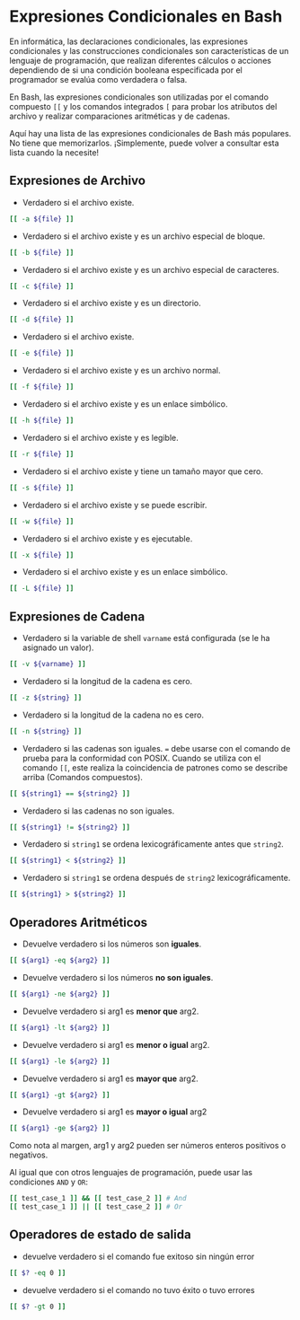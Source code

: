 # Expresiones Condicionales en Bash

En informática, las declaraciones condicionales, las expresiones condicionales y las construcciones condicionales son características de un lenguaje de programación, que realizan diferentes cálculos o acciones dependiendo de si una condición booleana especificada por el programador se evalúa como verdadera o falsa.

En Bash, las expresiones condicionales son utilizadas por el comando compuesto `[[` y los comandos integrados `[` para probar los atributos del archivo y realizar comparaciones aritméticas y de cadenas.

Aquí hay una lista de las expresiones condicionales de Bash más populares. 
No tiene que memorizarlos. ¡Simplemente, puede volver a consultar esta lista cuando la necesite!

## Expresiones de Archivo

* Verdadero si el archivo existe.

```bash
[[ -a ${file} ]]
```

* Verdadero si el archivo existe y es un archivo especial de bloque.

```bash
[[ -b ${file} ]]
```

* Verdadero si el archivo existe y es un archivo especial de caracteres.

```bash
[[ -c ${file} ]]
```

* Verdadero si el archivo existe y es un directorio.

```bash
[[ -d ${file} ]]
```

* Verdadero si el archivo existe.

```bash
[[ -e ${file} ]]
```

* Verdadero si el archivo existe y es un archivo normal.

```bash
[[ -f ${file} ]]
```

* Verdadero si el archivo existe y es un enlace simbólico.

```bash
[[ -h ${file} ]]
```

* Verdadero si el archivo existe y es legible.

```bash
[[ -r ${file} ]]
```

* Verdadero si el archivo existe y tiene un tamaño mayor que cero.

```bash
[[ -s ${file} ]]
```

* Verdadero si el archivo existe y se puede escribir.

```bash
[[ -w ${file} ]]
```

* Verdadero si el archivo existe y es ejecutable.

```bash
[[ -x ${file} ]]
```

* Verdadero si el archivo existe y es un enlace simbólico.

```bash
[[ -L ${file} ]]
```

## Expresiones de Cadena

* Verdadero si la variable de shell `varname` está configurada (se le ha asignado un valor).

```bash
[[ -v ${varname} ]]
```

* Verdadero si la longitud de la cadena es cero.

```bash
[[ -z ${string} ]]
```

* Verdadero si la longitud de la cadena no es cero.

```bash
[[ -n ${string} ]]
```

* Verdadero si las cadenas son iguales. `=` debe usarse con el comando de prueba para la conformidad con POSIX. Cuando se utiliza con el comando `[[`, este realiza la coincidencia de patrones como se describe arriba (Comandos compuestos).

```bash
[[ ${string1} == ${string2} ]]
```

* Verdadero si las cadenas no son iguales.

```bash
[[ ${string1} != ${string2} ]]
```

* Verdadero si `string1` se ordena lexicográficamente antes que `string2`.

```bash
[[ ${string1} < ${string2} ]]
```

* Verdadero si `string1` se ordena después de `string2` lexicográficamente.

```bash
[[ ${string1} > ${string2} ]]
```

## Operadores Aritméticos

* Devuelve verdadero si los números son **iguales**.

```bash
[[ ${arg1} -eq ${arg2} ]]
```

* Devuelve verdadero si los números **no son iguales**.

```bash
[[ ${arg1} -ne ${arg2} ]]
```

* Devuelve verdadero si arg1 es **menor que** arg2.

```bash
[[ ${arg1} -lt ${arg2} ]]
```

* Devuelve verdadero si arg1 es **menor o igual** arg2.

```bash
[[ ${arg1} -le ${arg2} ]]
```

* Devuelve verdadero si arg1 es **mayor que** arg2.

```bash
[[ ${arg1} -gt ${arg2} ]]
```

* Devuelve verdadero si arg1 es **mayor o igual** arg2

```bash
[[ ${arg1} -ge ${arg2} ]]
```

Como nota al margen, arg1 y arg2 pueden ser números enteros positivos o negativos.

Al igual que con otros lenguajes de programación, puede usar las condiciones `AND` y `OR`:

```bash
[[ test_case_1 ]] && [[ test_case_2 ]] # And
[[ test_case_1 ]] || [[ test_case_2 ]] # Or
```

## Operadores de estado de salida

* devuelve verdadero si el comando fue exitoso sin ningún error

```bash
[[ $? -eq 0 ]]
```

* devuelve verdadero si el comando no tuvo éxito o tuvo errores

```bash
[[ $? -gt 0 ]]
```
